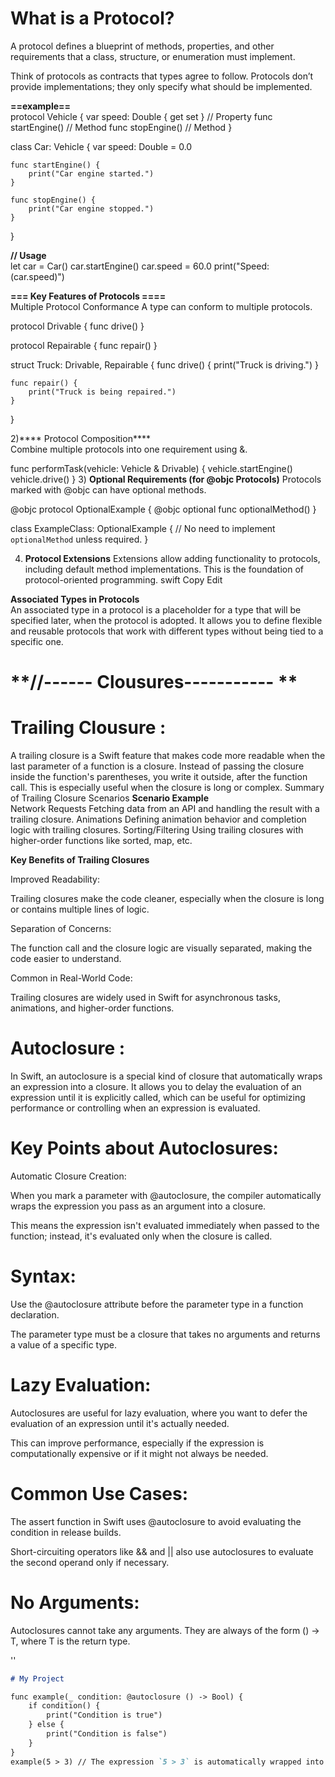 What is a Protocol?<br>
==
A protocol defines a blueprint of methods, properties, and other requirements that a class, structure, or enumeration must implement.

Think of protocols as contracts that types agree to follow.
Protocols don’t provide implementations; they only specify what should be implemented.

**==example==** <br>
protocol Vehicle {
    var speed: Double { get set } // Property
    func startEngine()           // Method
    func stopEngine()            // Method
}

class Car: Vehicle {
    var speed: Double = 0.0
    
    func startEngine() {
        print("Car engine started.")
    }
    
    func stopEngine() {
        print("Car engine stopped.")
    }
}

**// Usage**<br>
let car = Car()
car.startEngine()
car.speed = 60.0
print("Speed: \(car.speed)")

**===    Key Features of Protocols  ====** <br>
Multiple Protocol Conformance
A type can conform to multiple protocols.

protocol Drivable {
    func drive()
}

protocol Repairable {
    func repair()
}

struct Truck: Drivable, Repairable {
    func drive() {
        print("Truck is driving.")
    }

    func repair() {
        print("Truck is being repaired.")
    }
}


2)**** Protocol Composition**** <br>
Combine multiple protocols into one requirement using &.

func performTask(vehicle: Vehicle & Drivable) {
    vehicle.startEngine()
    vehicle.drive()
}
3) **Optional Requirements (for @objc Protocols)**
Protocols marked with @objc can have optional methods.

@objc protocol OptionalExample {
    @objc optional func optionalMethod()
}

class ExampleClass: OptionalExample {
    // No need to implement `optionalMethod` unless required.
}

4) **Protocol Extensions**
Extensions allow adding functionality to protocols, including default method implementations.
This is the foundation of protocol-oriented programming.
swift
Copy
Edit

**Associated Types in Protocols** <br>
An associated type in a protocol is a placeholder for a type that will be specified later, when the protocol is adopted. It allows you to define flexible and reusable protocols that work with different types without being tied to a specific one.

**//------ Clousures----------- ** <br>
==

**Trailing Clousure :** <br>
==
A trailing closure is a Swift feature that makes code more readable when the last parameter of a function is a closure. Instead of passing the closure inside the function's parentheses, you write it outside, after the function call. This is especially useful when the closure is long or complex.
Summary of Trailing Closure Scenarios
**Scenario	Example** <br>
Network Requests	Fetching data from an API and handling the result with a trailing closure.
Animations	Defining animation behavior and completion logic with trailing closures.
Sorting/Filtering	Using trailing closures with higher-order functions like sorted, map, etc.

**Key Benefits of Trailing Closures**<br>

Improved Readability:

Trailing closures make the code cleaner, especially when the closure is long or contains multiple lines of logic.

Separation of Concerns:

The function call and the closure logic are visually separated, making the code easier to understand.

Common in Real-World Code:

Trailing closures are widely used in Swift for asynchronous tasks, animations, and higher-order functions.

Autoclosure : 
==
In Swift, an autoclosure is a special kind of closure that automatically wraps an expression into a closure. It allows you to delay the evaluation of an expression until it is explicitly called, which can be useful for optimizing performance or controlling when an expression is evaluated.

Key Points about Autoclosures:
==
Automatic Closure Creation:

When you mark a parameter with @autoclosure, the compiler automatically wraps the expression you pass as an argument into a closure.

This means the expression isn't evaluated immediately when passed to the function; instead, it's evaluated only when the closure is called.

Syntax:
==

Use the @autoclosure attribute before the parameter type in a function declaration.

The parameter type must be a closure that takes no arguments and returns a value of a specific type.

Lazy Evaluation:
==

Autoclosures are useful for lazy evaluation, where you want to defer the evaluation of an expression until it's actually needed.

This can improve performance, especially if the expression is computationally expensive or if it might not always be needed.

Common Use Cases:
==

The assert function in Swift uses @autoclosure to avoid evaluating the condition in release builds.

Short-circuiting operators like && and || also use autoclosures to evaluate the second operand only if necessary.

No Arguments:
==
Autoclosures cannot take any arguments. They are always of the form () -> T, where T is the return type.

''


```markdown
# My Project

func example(_ condition: @autoclosure () -> Bool) {
    if condition() {
        print("Condition is true")
    } else {
        print("Condition is false")
    }
}
example(5 > 3) // The expression `5 > 3` is automatically wrapped into a closure.

```
